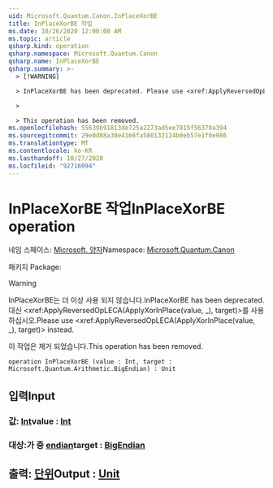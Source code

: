 ```yaml
---
uid: Microsoft.Quantum.Canon.InPlaceXorBE
title: InPlaceXorBE 작업
ms.date: 10/26/2020 12:00:00 AM
ms.topic: article
qsharp.kind: operation
qsharp.namespace: Microsoft.Quantum.Canon
qsharp.name: InPlaceXorBE
qsharp.summary: >-
  > [!WARNING]

  > InPlaceXorBE has been deprecated. Please use <xref:ApplyReversedOpLECA(ApplyXorInPlace(value, _), target)> instead.

  >

  > This operation has been removed.
ms.openlocfilehash: 55639b91813de725a2273ad5ee7815f56370a394
ms.sourcegitcommit: 29e0d88a30e4166fa580132124b0eb57e1f0e986
ms.translationtype: MT
ms.contentlocale: ko-KR
ms.lasthandoff: 10/27/2020
ms.locfileid: "92716094"
---
```

# <a name="inplacexorbe-operation"></a><span data-ttu-id="a5a66-102">InPlaceXorBE 작업</span><span class="sxs-lookup"><span data-stu-id="a5a66-102">InPlaceXorBE operation</span></span>

<span data-ttu-id="a5a66-103">네임 스페이스: [Microsoft. 양자](xref:Microsoft.Quantum.Canon)</span><span class="sxs-lookup"><span data-stu-id="a5a66-103">Namespace: [Microsoft.Quantum.Canon](xref:Microsoft.Quantum.Canon)</span></span>

<span data-ttu-id="a5a66-104">패키지 [](https://nuget.org/packages/)</span><span class="sxs-lookup"><span data-stu-id="a5a66-104">Package: [](https://nuget.org/packages/)</span></span>


> [!WARNING]
> <span data-ttu-id="a5a66-105">InPlaceXorBE는 더 이상 사용 되지 않습니다.</span><span class="sxs-lookup"><span data-stu-id="a5a66-105">InPlaceXorBE has been deprecated.</span></span> <span data-ttu-id="a5a66-106">대신 <xref:ApplyReversedOpLECA(ApplyXorInPlace(value, _), target)>를 사용하십시오.</span><span class="sxs-lookup"><span data-stu-id="a5a66-106">Please use <xref:ApplyReversedOpLECA(ApplyXorInPlace(value, _), target)> instead.</span></span>
>
> <span data-ttu-id="a5a66-107">이 작업은 제거 되었습니다.</span><span class="sxs-lookup"><span data-stu-id="a5a66-107">This operation has been removed.</span></span>



```qsharp
operation InPlaceXorBE (value : Int, target : Microsoft.Quantum.Arithmetic.BigEndian) : Unit
```


## <a name="input"></a><span data-ttu-id="a5a66-108">입력</span><span class="sxs-lookup"><span data-stu-id="a5a66-108">Input</span></span>

### <a name="value--int"></a><span data-ttu-id="a5a66-109">값: [Int](xref:microsoft.quantum.lang-ref.int)</span><span class="sxs-lookup"><span data-stu-id="a5a66-109">value : [Int](xref:microsoft.quantum.lang-ref.int)</span></span>




### <a name="target--bigendian"></a><span data-ttu-id="a5a66-110">대상:가 중 [endian](xref:Microsoft.Quantum.Arithmetic.BigEndian)</span><span class="sxs-lookup"><span data-stu-id="a5a66-110">target : [BigEndian](xref:Microsoft.Quantum.Arithmetic.BigEndian)</span></span>





## <a name="output--unit"></a><span data-ttu-id="a5a66-111">출력: [단위](xref:microsoft.quantum.lang-ref.unit)</span><span class="sxs-lookup"><span data-stu-id="a5a66-111">Output : [Unit](xref:microsoft.quantum.lang-ref.unit)</span></span>

